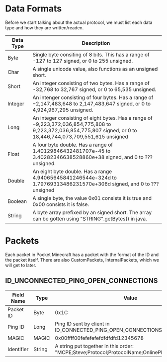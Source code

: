 Data Formats
==================

Before we start talking about the actual protocol, we must list each data type and how they are written/readen.

Data Type | Description
--------- | -----------
Byte      | Single byte consiting of 8 bits. This has a range of -127 to 127 signed, or 0 to 255 unsigned.
Char      | A single unicode value, also functions as an unsigned short.
Short     | An integer consisting of two bytes. Has a range of -32,768 to 32,767 signed, or 0 to 65,535 unsigned.
Integer   | An intenger consisting of four bytes. Has a range of −2,147,483,648 to 2,147,483,647 signed, or 0 to 4,924,967,295 unsigned.
Long      | An integer consisting of eight bytes. Has a range of −9,223,372,036,854,775,808 to 9,223,372,036,854,775,807 signed, or 0 to 18,446,744,073,709,551,615 unsigned
Float     | A four byte double. Has a range of 1.40129846432481707e-45 to 3.40282346638528860e+38 signed, and 0 to ??? unsigned.
Double    | An eight byte double. Has a range 4.94065645841246544e-324d to 1.79769313486231570e+308d signed, and 0 to ??? unsigned
Boolean   | A single byte, the value 0x01 consists it is true and 0x00 consists it is false.
String    | A byte array prefixed by an signed short. The array can be gotten using "STRING".getBytes() in java.


Packets
=================
Each packet in Pocket Minecraft has a packet with the format of the ID and the packet itself.
There are also CustomPackets, InternalPackets, which we will get to later.

ID_UNCONNECTED_PING_OPEN_CONNECTIONS
-----------------

Field Name | Type   | Value
---------- | ------ | -----
Packet ID  | Byte   | 0x1C
Ping ID    | Long   | Ping ID sent by client in ID_CONNECTED_PING_OPEN_CONNECTIONS
MAGIC      | MAGIC  | 0x00ffff00fefefefefdfdfdfd12345678
Identifier | String | A string put together in this order: "MCPE;Steve;Protocol;ProtocolName;OnlinePlayers;MaxPlayers"


